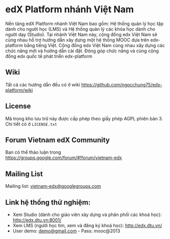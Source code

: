 edX Platform nhánh Việt Nam
=============================
Nền tảng edX Platform nhánh Việt Nam bao gồm: Hệ thống quản lý học tập dành cho người học (LMS) và Hệ thống quản lý các khóa học dành cho người dạy (Studio).
Tại nhánh Việt Nam này, cộng đồng edx Việt Nam sẽ cùng nhau hỗ trợ hướng dẫn xây dựng một hệ thống MOOC dựa trên edx-platform bằng tiếng Việt.
Cộng đồng edx Việt Nam cùng nhau xây dựng các chức năng mới và hướng dẫn cài đặt. Đóng góp chức năng và cùng cộng đồng edx quốc tế phát triển edx-platform


Wiki
------------
Tất cả các hướng dẫn đều có ở wiki https://github.com/ngocchung75/edx-platform/wiki

License
------------
Mã trong kho lưu trữ này được cấp phép theo giấy phép AGPL phiên bản 3.
Chi tiết có ở ``LICENSE.txt``

Forum Vietnam edX Community
------------
Bạn có thể thảo luận trong https://groups.google.com/forum/#!forum/vietnam-edx

Mailing List
------------
Mailing list: vietnam-edx@googlegroups.com

Link hệ thống thử nghiệm:
------------
+ Xem Studio (dành cho giáo viên xây dựng và phân phối các khoá học):  http://edx.dtu.vn:8001/
+ Xem LMS (người học tìm, xem và đăng ký khoá học): http://edx.dtu.vn/ 
+ User demo: demo@gmail.com  - Pass: mooc@2013

